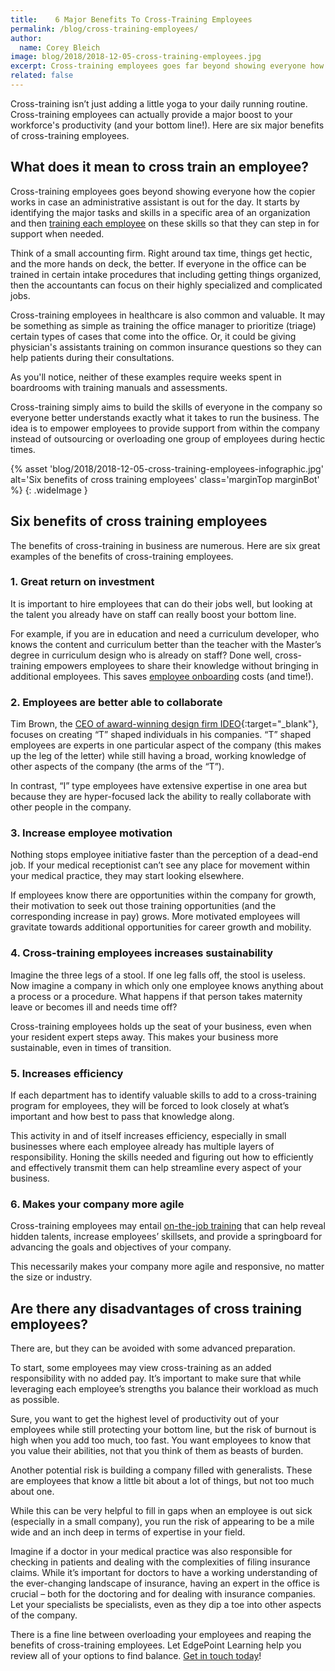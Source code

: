 ```yaml
---
title:    6 Major Benefits To Cross-Training Employees
permalink: /blog/cross-training-employees/
author:
  name: Corey Bleich
image: blog/2018/2018-12-05-cross-training-employees.jpg
excerpt: Cross-training employees goes far beyond showing everyone how the copier works in case an administrative assistant is out for the day.
related: false
---
```


Cross-training isn’t just adding a little yoga to your daily running routine. Cross-training employees can actually provide a major boost to your workforce's productivity (and your bottom line!). Here are six major benefits of cross-training employees.

## What does it mean to cross train an employee?

Cross-training employees goes beyond showing everyone how the copier works in case an administrative assistant is out for the day. It starts by identifying the major tasks and skills in a specific area of an organization and then [training each employee](/blog/how-to-train-new-employees/) on these skills so that they can step in for support when needed.

Think of a small accounting firm. Right around tax time, things get hectic, and the more hands on deck, the better. If everyone in the office can be trained in certain intake procedures that including getting things organized, then the accountants can focus on their highly specialized and complicated jobs.

Cross-training employees in healthcare is also common and valuable. It may be something as simple as training the office manager to prioritize (triage) certain types of cases that come into the office. Or, it could be giving physician's assistants training on common insurance questions so they can help patients during their consultations.

As you'll notice, neither of these examples require weeks spent in boardrooms with training manuals and assessments.

Cross-training simply aims to build the skills of everyone in the company so everyone better understands exactly what it takes to run the business. The idea is to empower employees to provide support from within the company instead of outsourcing or overloading one group of employees during hectic times.

{% asset 'blog/2018/2018-12-05-cross-training-employees-infographic.jpg'
   alt='Six benefits of cross training employees'
   class='marginTop marginBot' %}
{: .wideImage }

## Six benefits of cross training employees

The benefits of cross-training in business are numerous. Here are six great examples of the benefits of cross-training employees.

### 1. Great return on investment

It is important to hire employees that can do their jobs well, but looking at the talent you already have on staff can really boost your bottom line.

For example, if you are in education and need a curriculum developer, who knows the content and curriculum better than the teacher with the Master’s degree in curriculum design who is already on staff? Done well, cross-training empowers employees to share their knowledge without bringing in additional employees. This saves [employee onboarding](/blog/employee-onboarding/) costs (and time!).

### 2. Employees are better able to collaborate

Tim Brown, the [CEO of award-winning design firm IDEO](https://chiefexecutive.net/ideo-ceo-tim-brown-t-shaped-stars-the-backbone-of-ideoaes-collaborative-culture__trashed/){:target="_blank"}, focuses on creating “T” shaped individuals in his companies. “T” shaped employees are experts in one particular aspect of the company (this makes up the leg of the letter) while still having a broad, working knowledge of other aspects of the company (the arms of the “T”).

In contrast, “I” type employees have extensive expertise in one area but because they are hyper-focused lack the ability to really collaborate with other people in the company.

### 3. Increase employee motivation

Nothing stops employee initiative faster than the perception of a dead-end job. If your medical receptionist can’t see any place for movement within your medical practice, they may start looking elsewhere.

If employees know there are opportunities within the company for growth, their motivation to seek out those training opportunities (and the corresponding increase in pay) grows. More motivated employees will gravitate towards additional opportunities for career growth and mobility.

### 4. Cross-training employees increases sustainability

Imagine the three legs of a stool. If one leg falls off, the stool is useless. Now imagine a company in which only one employee knows anything about a process or a procedure. What happens if that person takes maternity leave or becomes ill and needs time off?

Cross-training employees holds up the seat of your business, even when your resident expert steps away. This makes your business more sustainable, even in times of transition.

### 5. Increases efficiency

If each department has to identify valuable skills to add to a cross-training program for employees, they will be forced to look closely at what’s important and how best to pass that knowledge along.

This activity in and of itself increases efficiency, especially in small businesses where each employee already has multiple layers of responsibility. Honing the skills needed and figuring out how to efficiently and effectively transmit them can help streamline every aspect of your business.

### 6. Makes your company more agile

Cross-training employees may entail [on-the-job training](/blog/on-the-job-training-advantages/) that can help reveal hidden talents, increase employees’ skillsets, and provide a springboard for advancing the goals and objectives of your company.

This necessarily makes your company more agile and responsive, no matter the size or industry.

## Are there any disadvantages of cross training employees?

There are, but they can be avoided with some advanced preparation.

To start, some employees may view cross-training as an added responsibility with no added pay. It’s important to make sure that while leveraging each employee’s strengths you balance their workload as much as possible.

Sure, you want to get the highest level of productivity out of your employees while still protecting your bottom line, but the risk of burnout is high when you add too much, too fast. You want employees to know that you value their abilities, not that you think of them as beasts of burden.

Another potential risk is building a company filled with generalists. These are employees that know a little bit about a lot of things, but not too much about one.

While this can be very helpful to fill in gaps when an employee is out sick (especially in a small company), you run the risk of appearing to be a mile wide and an inch deep in terms of expertise in your field.

Imagine if a doctor in your medical practice was also responsible for checking in patients and dealing with the complexities of filing insurance claims. While it’s important for doctors to have a working understanding of the ever-changing landscape of insurance, having an expert in the office is crucial – both for the doctoring and for dealing with insurance companies. Let your specialists be specialists, even as they dip a toe into other aspects of the company.

There is a fine line between overloading your employees and reaping the benefits of cross-training employees. Let EdgePoint Learning help you review all of your options to find balance. [Get in touch today](/contact/)!
